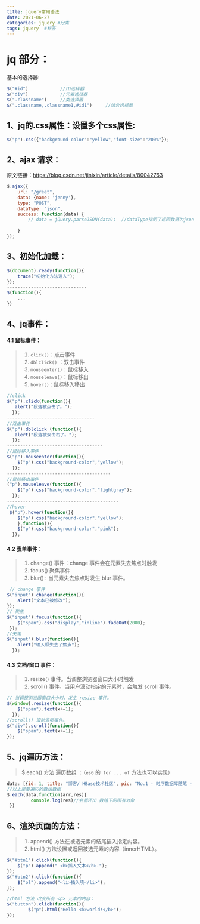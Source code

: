 ```yaml
---
title: jquery常用语法
date: 2021-06-27
categories: jquery #分类
tags: jquery  #标签
---
```



# jq 部分：

基本的选择器:

```js
$("#id")            //ID选择器
$("div")            //元素选择器
$(".classname")     //类选择器
$(".classname,.classname1,#id1")     //组合选择器
```



## 1、jq的.css属性：设置多个css属性:

```javascript
$("p").css({"background-color":"yellow","font-size":"200%"});
```

## 2、ajax 请求：

原文链接：https://blog.csdn.net/jinixin/article/details/80042763

```js
$.ajax({
    url: "/greet",
    data: {name: 'jenny'},
    type: "POST",
    dataType: "json",
    success: function(data) {
        // data = jQuery.parseJSON(data);  //dataType指明了返回数据为json类型，故不需要再反序列化
      
    }
});
```

## 3、初始化加载：

```js
$(document).ready(function(){
	trace("初始化方法进入");
});
------------------------------
$(function(){
    ...
})
```

## 4、jq事件：

#### 4.1 鼠标事件：

> 1. `click()`：点击事件 
> 2. `dblclick()` ：双击事件
> 3. `mouseenter()`：鼠标移入
> 4. `mouseleave()`：鼠标移出
> 5. `hover()` : 鼠标移入移出

```js
//click
$("p").click(function(){
   alert("段落被点击了。");
  });
---------------------------------
//双击事件
$("p").dblclick (function(){
   alert("段落被双击击了。");
  });
------------------------------------
//鼠标移入事件
$("p").mouseenter(function(){
    $("p").css("background-color","yellow");
  });
---------------------------------------
//鼠标移出事件
("p").mouseleave(function(){
    $("p").css("background-color","lightgray");
  });
------------------------------------------
//hover 
 $("p").hover(function(){
    $("p").css("background-color","yellow");
    },function(){
    $("p").css("background-color","pink");
  });
```

#### 

#### 4.2 表单事件：

> 1. change() 事件：change 事件会在元素失去焦点时触发
> 2. focus() 聚焦事件
> 3. blur() : 当元素失去焦点时发生 blur 事件。

```js
 // change 事件
$("input").change(function(){
    alert("文本已被修改");
});
// 聚焦
$("input").focus(function(){
    $("span").css("display","inline").fadeOut(2000);
 });
//失焦
$("input").blur(function(){
    alert("输入框失去了焦点");
  });

```

#### 4.3 文档/窗口 事件：

> 1. resize() 事件。当调整浏览器窗口大小时触发
> 2. scroll()  事件。当用户滚动指定的元素时，会触发 scroll 事件。

```js
// 当调整浏览器窗口大小时，发生 resize 事件。
$(window).resize(function(){
    $("span").text(x+=1);
  });
//scroll() 滚动监听事件。
$("div").scroll(function(){
    $("span").text(x+=1);
});
```



## 5、jq遍历方法：

> $.each() 方法 遍历数组  ：（`es6` 的` for ... of` 方法也可以实现）

```js
data: [{id: 1, title: "博客/ HBase技术社区", pic: "No.1 - 时序数据库随笔 - InfluxDB&Flux调试环境搭建", desc: "喜欢 #数据库",…},…] 
//以上是要遍历的数组数据
$.each(data,function(arr,res){
         console.log(res)//会循环出 数组下的所有对象           
 })
```



## 6、渲染页面的方法：

> 1. append() 方法在被选元素的结尾插入指定内容。
> 2. html() 方法设置或返回被选元素的内容（innerHTML）。

```js
$("#btn1").click(function(){
    $("p").append(" <b>插入文本</b>.");
});
$("#btn2").click(function(){
    $("ol").append("<li>插入项</li>");
});

//html 方法 改变所有 <p> 元素的内容：
$("button").click(function(){
		$("p").html("Hello <b>world!</b>");
});
```

